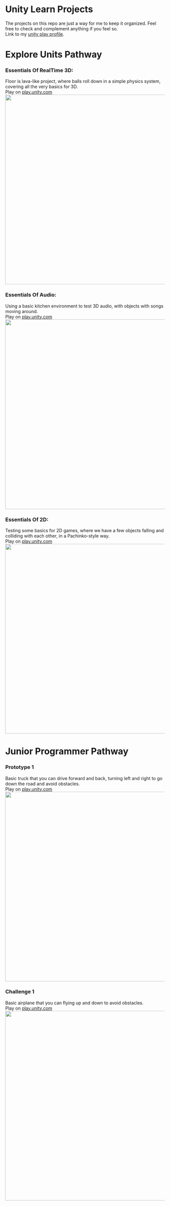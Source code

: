 # Unity Learn Projects
The projects on this repo are just a way for me to keep it organized. Feel free to check and complement anything if you feel so.<br/>
Link to my [unity play profile](https://play.unity.com/u/lluancarlo).

# Explore Units Pathway
### Essentials Of RealTime 3D:
Floor is lava-like project, where balls roll down in a simple physics system, covering all the very basics for 3D.<br/>
Play on [play.unity.com](https://play.unity.com/mg/other/deploy-b9)
<br/><img src="https://github.com/lluancarlo/UnityLearnProjects/assets/32052204/9b1952a4-7cc5-4c70-a588-a80bd35719d8" width="600" />

### Essentials Of Audio: 
Using a basic kitchen environment to test 3D audio, with objects with songs moving around.<br/>
Play on [play.unity.com](https://play.unity.com/mg/other/deploy-2t)
<br/><img src="https://github.com/lluancarlo/UnityLearnProjects/assets/32052204/e6ca79f7-adca-4432-b559-7f992aafacf9" width="600" />

### Essentials Of 2D:
Testing some basics for 2D games, where we have a few objects falling and colliding with each other, in a Pachinko-style way.<br/>
Play on [play.unity.com](https://play.unity.com/mg/other/webgl-builds-399301)
<br/><img src="https://github.com/lluancarlo/UnityLearnProjects/assets/32052204/b6f959e6-bec8-4838-99df-be5fb465af24" width="600" />

# Junior Programmer Pathway
### Prototype 1
Basic truck that you can drive forward and back, turning left and right to go down the road and avoid obstacles.<br/>
Play on [play.unity.com](https://play.unity.com/mg/other/webgl-builds-399295)
<br/><img src="https://github.com/lluancarlo/UnityLearnProjects/assets/32052204/a8fcacb4-ef96-47c7-af68-c6bed8cb5d8c" width="600" />

### Challenge 1
Basic airplane that you can flying up and down to avoid obstacles.<br/>
Play on [play.unity.com](https://play.unity.com/mg/other/webgl-builds-399305)
<br/><img src="https://github.com/lluancarlo/UnityLearnProjects/assets/32052204/5fc09e91-a441-4276-9deb-45b437f06dbd" width="600" />
